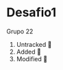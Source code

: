 # Desafio1
Grupo 22

1. Untracked :1st_place_medal:
2. Added :2nd_place_medal:
3. Modified :3rd_place_medal:
